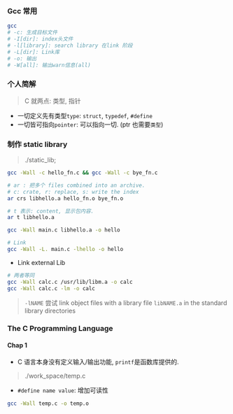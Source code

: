 ### Gcc 常用

```sh
gcc
# -c: 生成目标文件
# -I[dir]: index头文件
# -l[library]: search library 在link 阶段
# -L[dir]: Link库
# -o: 输出
# -W[all]: 输出warn信息(all)
```

### 个人简解

> C 就两点: 类型, 指针

- 一切定义先有类型`type`: `struct`, `typedef`, `#define`
- 一切皆可指向`pointer`: 可以指向一切. (ptr 也需要`类型`)

### 制作 static library

> ./static_lib;

```sh
gcc -Wall -c hello_fn.c && gcc -Wall -c bye_fn.c

# ar : 把多个 files combined into an archive.
# c: crate, r: replace, s: write the index
ar crs libhello.a hello_fn.o bye_fn.o

# t 表示: content, 显示包内容.
ar t libhello.a

gcc -Wall main.c libhello.a -o hello

# Link
gcc -Wall -L. main.c -lhello -o hello
```

- Link external Lib

```sh
# 两者等同
gcc -Wall calc.c /usr/lib/libm.a -o calc
gcc -Wall calc.c -lm -o calc
```

> `-lNAME` 尝试 link object files with a library file `libNAME.a` in the standard library directories

### The C Programming Language

#### Chap 1

- C 语言本身没有定义输入/输出功能, `printf`是函数库提供的.

> ./work_space/temp.c

- `#define name value`: 增加可读性

```sh
gcc -Wall temp.c -o temp.o
```
